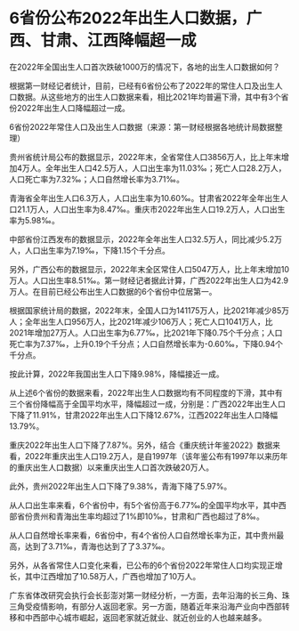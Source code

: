 # 6省份公布2022年出生人口数据，广西、甘肃、江西降幅超一成

在2022年全国出生人口首次跌破1000万的情况下，各地的出生人口数据如何？

根据第一财经记者统计，目前，已经有6省份公布了2022年的常住人口及出生人口数据。从这些地方的出生人口数据来看，相比2021年均普遍下滑，其中有3个省份2022年出生人口降幅超过一成。

6省份2022年常住人口及出生人口数据（来源：第一财经根据各地统计局数据整理）

贵州省统计局公布的数据显示，2022年末，全省常住人口3856万人，比上年末增加4万人。全年出生人口42.5万人，人口出生率为11.03‰；死亡人口28.2万人，人口死亡率为7.32‰；人口自然增长率为3.71‰。

青海省全年出生人口6.3万人，人口出生率为10.60‰。甘肃省2022年全年出生人口21.1万人，人口出生率为8.47‰。重庆市2022年出生人口19.2万人，人口出生率为5.98‰。

中部省份江西发布的数据显示，2022年全年出生人口32.5万人，同比减少5.2万人，人口出生率为7.19‰，下降1.15个千分点。

另外，广西公布的数据显示，2022年末全区常住人口5047万人，比上年末增加10万人。人口出生率8.51‰。第一财经记者据此计算，广西2022年出生人口为42.9万人。在目前已经公布出生人口数据的6个省份中位居第一。

根据国家统计局的数据，2022年末，全国人口为141175万人，比2021年减少85万人；全年出生人口956万人，比2021年减少106万人；死亡人口1041万人，比2021年增加27万人。人口出生率为6.77‰，比2021年下降0.75个千分点；人口死亡率为7.37‰，上升0.19个千分点；人口自然增长率为-0.60‰，下降0.94个千分点。

按此计算，2022年我国出生人口下降9.98%，降幅接近一成。

从上述6个省份的数据来看，2022年出生人口数据均有不同程度的下滑，其中有三个省份降幅高于全国平均水平，降幅超过一成，分别是：广西2022年出生人口下降了11.91%，甘肃2022年出生人口下降12.67%，江西2022年出生人口降幅13.79%。

重庆2022年出生人口下降了7.87%。另外，结合《重庆统计年鉴2022》数据来看，2022年重庆出生人口19.2万人，是自1997年（该年鉴公布有1997年以来历年的重庆出生人口数据）以来重庆出生人口首次跌破20万人。

此外，贵州2022年出生人口下降了9.38%，青海下降了5.97%。

从人口出生率来看，6个省份中，有5个省份高于6.77‰的全国平均水平，其中西部省份贵州和青海出生率均超过了1%即10‰，甘肃和广西也超过了8‰。

从人口自然增长率来看，6省份中，有4个省份人口自然增长率为正，其中贵州最高，达到了3.71‰，青海也达到了了3.37‰。

另外，从各省常住人口变化来看，已公布的6个省份2022年常住人口均实现正增长，其中江西增加了10.58万人，广西也增加了10万人。

广东省体改研究会执行会长彭澎对第一财经分析，一方面，去年沿海的长三角、珠三角受疫情影响，有部分人返回老家。另一方面，随着近年来沿海产业向中西部转移和中西部中心城市崛起，返回老家就近就业、就近创业的人也越来越多。

